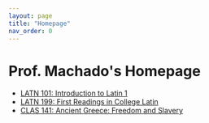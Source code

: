 ```yaml
---
layout: page
title: "Homepage"
nav_order: 0
---
```


# Prof. Machado's Homepage

- [LATN 101: Introduction to Latin 1](#)
- [LATN 199: First Readings in College Latin](#)
- [CLAS 141: Ancient Greece: Freedom and Slavery](#)
